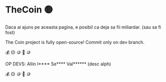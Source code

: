 # TheCoin   🟡

Daca ai ajuns pe aceasta pagina, e posibil ca deja sa fii miliardar. (sau sa fi fost)


The Coin project is fully open-source! Commit only on dev branch.

💰 🟡 🪙 💸 🪙 

OP DEVS:
Allin
I****
Se****
Val******
(desc alph)

💰 🟡 🪙 💸 🪙 
